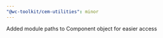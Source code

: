 ```yaml
---
"@wc-toolkit/cem-utilities": minor
---
```


Added module paths to Component object for easier access
